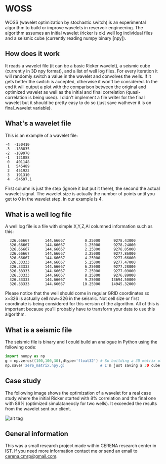 # WOSS
WOSS (wavelet optimization by stochastic switch) is an experimental algorithm to build or improve wavelets in reservoir engineering. The algorithm assumes an initial wavelet (ricker is ok) well log individual files and a seismic cube (currently reading numpy binary [npy]).

## How does it work
It reads a wavelet file (it can be a basic Ricker wavelet), a seismic cube (currently in 3D npy format), and a list of well log files. For every iteration it will randomly switch a value in the wavelet and convolves the wells. If it gets better the switch is accepted, otherwise it won't be considered. In the end it will output a plot with the comparison between the original and optimized wavelet as well as the initial and final correlation (quasi-correlation is being used). I didn't implement a file writer for the final wavelet but it should be pretty easy to do so (just save wathever it is on final_wavelet variable).

## What's a wavelet file
This is an example of a wavelet file:
```
-4	-150410
-3	-188835
-2	-109970
-1	 121088
 0	 401148
 1	 545489
 2	 451922
 3	 191310
 4	-54597.1
```
 First column is just the step (ignore it but put it there), the second the actual wavelet signal. The wavelet size is actually the number of points until you get to 0 in the wavelet step. In our example is 4.
 
## What is a well log file
A well log file is a file with simple X,Y,Z,AI columned information such as this:
 
      326.66667       144.66667         0.25000      9278.43000
      326.66667       144.66667         1.25000      9278.24000
      326.66667       144.66667         2.25000      9278.05000
      326.66667       144.66667         3.25000      9277.86000
      326.66667       144.66667         4.25000      9277.66000
      326.33333       144.66667         5.25000      9277.47000
      326.33333       144.66667         6.25000      9277.28000
      326.33333       144.66667         7.25000      9277.09000
      326.33333       144.66667         8.25000      9276.89000
      326.33333       144.66667         9.25000     13694.50000
      326.33333       144.66667        10.25000     14945.32000
      
Please notice that the well should come in regular GRID coordinates so x=326 is actually cell row=326 in the seismic. Not cell size or first coordinate is being considered for this version of the algorithm. All of this is important because you'll probably have to transform your data to use this algorithm.

## What is a seismic file
The seismic file is binary and I could build an analogue in Python using the following code:
```Python
import numpy as np
g = np.zeros((100,100,30),dtype='float32') # So building a 3D matrix of type float32 with number of nodes "x,y,x" of (100,100,30).
np.save('zero_matrix.npy,g)                # I'm just saving a 3D cube with zeros inside it to a binary file. You should actually populate it with your seismic values.
```

## Case study
The following image shows the optimization of a wavelet for a real case study where the initial Ricker started with 8% correlation and the final one with 86% (optimized simulataneosly for two wells). It exceeded the results from the wavelet sent our client.

![alt tag](https://lh5.googleusercontent.com/Ue4S8wucNa4haoBEcvf2QM4OIIyopcudXGE4G2lnvvfxYiKnMmqOMDKEmZJp4Qt94xWKZKjIkm4e6XQ=w1117-h645)

## General information
This was a small research project made within CERENA research center in IST. If you need more information contact me or send an email to cerena.cmrp@gmail.com.
